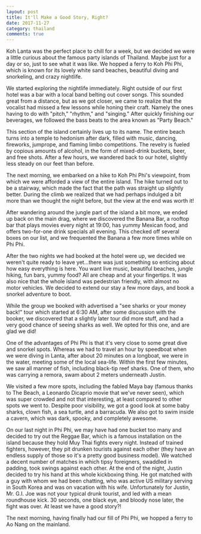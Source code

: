 ```yaml
---
layout: post
title: It'll Make a Good Story, Right?
date: 2017-11-27
category: thailand
comments: true
---
```


Koh Lanta was the perfect place to chill for a week, but we decided we were a little curious about the famous party islands of Thailand.  Maybe just for a day or so, just to see what it was like.  We hopped a ferry to Koh Phi Phi, which is known for its lovely white sand beaches, beautiful diving and snorkeling, and crazy nightlife.

We started exploring the nightlife immediately. Right outside of our first hotel was a bar with a local band belting out cover songs. This sounded great from a distance, but as we got closer, we came to realize that the vocalist had missed a few lessons while honing their craft.  Namely the ones having to do with "pitch," "rhythm," and "singing." After quickly finishing our beverages, we followed the bass beats to the area known as "Party Beach."

This section of the island certainly lives up to its name. The entire beach turns into a temple to hedonism after dark, filled with music, dancing, fireworks, jumprope, and flaming limbo competitions. The revelry is fueled by copious amounts of alcohol, in the form of mixed-drink buckets, beer, and free shots. After a few hours, we wandered back to our hotel, slightly less steady on our feet than before.

The next morning, we embarked on a hike to Koh Phi Phi's viewpoint, from which we were afforded a view of the entire island. The hike turned out to be a stairway, which made the fact that the path was straight up slightly better. During the climb we realized that we had perhaps indulged a bit more than we thought the night before, but the view at the end was worth it!

After wandering around the jungle part of the island a bit more, we ended up back on the main drag, where we discovered the Banana Bar, a rooftop bar that plays movies every night at 19:00, has yummy Mexican food, and offers two-for-one drink specials all evening. This checked off several boxes on our list, and we frequented the Banana a few more times while on Phi Phi.

After the two nights we had booked at the hotel were up, we decided we weren't quite ready to leave yet...there was just something so enticing about how easy everything is here.  You want live music, beautiful beaches, jungle hiking, fun bars, yummy food?  All are cheap and at your fingertips.  It was also nice that the whole island was pedestrian friendly, with almost no motor vehicles. We decided to extend our stay a few more days, and book a snorkel adventure to boot.
 
While the group we booked with advertised a "see sharks or your money back!" tour which started at 6:30 AM, after some discussion with the booker, we discovered that a slightly later tour did more stuff, and had a very good chance of seeing sharks as well. We opted for this one, and are glad we did!

One of the advantages of Phi Phi is that it's very close to some great dive and snorkel spots. Whereas we had to travel an hour by speedboat when we were diving in Lanta, after about 20 minutes on a longboat, we were in the water, meeting some of the local sea-life. Within the first few minutes, we saw all manner of fish, including black-tip reef sharks. One of them, who was carrying a remora, swam about 2 meters underneath Justin.

We visited a few more spots, including the fabled Maya bay (famous thanks to The Beach, a Leonardo Dicaprio movie that we've never seen), which was super crowded and not that interesting, at least compared to other spots we went to. Despite poor visibility, we got a good look at some baby sharks, clown fish, a sea turtle, and a barracuda. We also got to swim inside a cavern, which was dark, spooky, and completely awesome.

On our last night in Phi Phi, we may have had one bucket too many and decided to try out the Reggae Bar, which is a famous installation on the island because they hold Muy Thai fights every night.  Instead of trained fighters, however, they pit drunken tourists against each other (they have an endless supply of those so it's a pretty good business model).  We watched a decent number of matches in which tipsy foreigners, swaddled in padding, took swings against each other.  At the end of the night, Justin decided to try his hand at this whole kickboxing thing.  He got matched with a guy with whom we had been chatting, who was active US military serving in South Korea and was on vacation with his wife.  Unfortunately for Justin, Mr. G.I. Joe was not your typical drunk tourist, and led with a mean roundhouse kick.  30 seconds, one black eye, and bloody nose later, the fight was over.  At least we have a good story?!

The next morning, having finally had our fill of Phi Phi, we hopped a ferry to Ao Nang on the mainland.



